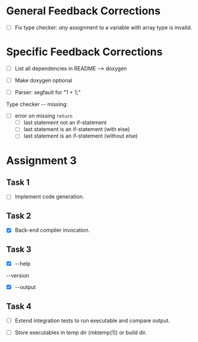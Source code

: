 # General Feedback Corrections

- [ ] Fix type checker: *any* assignment to a variable with array type is invalid.

# Specific Feedback Corrections

- [ ] List all dependencies in README --> doxygen

- [ ] Make doxygen optional

- [ ] Parser: segfault for "1 + 1;"

Type checker -- missing:

- [ ] error on missing `return`
    - [ ] last statement not an if-statement
    - [ ] last statement is an if-statement (with else)
    - [ ] last statement is an if-statement (without else)

# Assignment 3

## Task 1

- [ ] Implement code generation.

## Task 2

- [x] Back-end compiler invocation.

## Task 3

- [x] --help

--version

- [x] --output

## Task 4

- [ ] Extend integration tests to run executable and compare output.

- [ ] Store executables in temp dir (mktemp(1)) or build dir.


